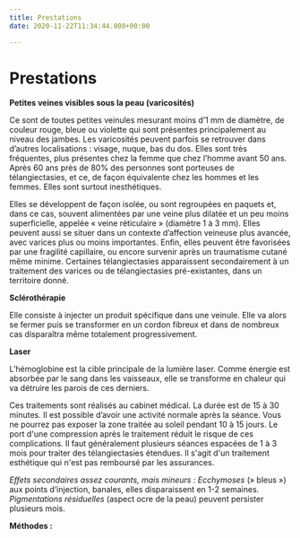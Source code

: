 ```yaml
---
title: Prestations
date: 2020-11-22T11:34:44.000+00:00

---
```

# Prestations

**Petites veines visibles sous la peau (varicosités)**

Ce sont de toutes petites veinules mesurant moins d’1 mm de diamètre, de couleur rouge, bleue ou violette qui sont présentes principalement au niveau des jambes. Les varicosités peuvent parfois se retrouver dans d’autres localisations : visage, nuque, bas du dos. Elles sont très fréquentes, plus présentes chez la femme que chez l’homme avant 50 ans. Après 60 ans près de 80% des personnes sont porteuses de télangiectasies, et ce, de façon équivalente chez les hommes et les femmes. Elles sont surtout inesthétiques.

Elles se développent de façon isolée, ou sont regroupées en paquets et, dans ce cas, souvent alimentées par une veine plus dilatée et un peu moins superficielle, appelée « veine réticulaire » (diamètre 1 à 3 mm). Elles peuvent aussi se situer dans un contexte d’affection veineuse plus avancée, avec varices plus ou moins importantes. Enfin, elles peuvent être favorisées par une fragilité capillaire, ou encore survenir après un traumatisme cutané même minime. Certaines télangiectasies apparaissent secondairement à un traitement des varices ou de télangiectasies pré-existantes, dans un territoire donné.

**Sclérothérapie**

Elle consiste à injecter un produit spécifique dans une veinule. Elle va alors se fermer puis se transformer en un cordon fibreux et dans de nombreux cas disparaîtra même totalement progressivement.

**Laser**

L’hémoglobine est la cible principale de la lumière laser. Comme énergie est absorbée par le sang dans les vaisseaux, elle se transforme en chaleur qui va détruire les parois de ces derniers.

Ces traitements sont réalisés au cabinet médical. La durée est de 15 à 30 minutes. Il est possible d’avoir une activité normale après la séance. Vous ne pourrez pas exposer la zone traitée au soleil pendant 10 à 15 jours. Le port d'une compression après le traitement réduit le risque de ces complications. Il faut généralement plusieurs séances espacées de 1 à 3 mois pour traiter des télangiectasies étendues. Il s'agit d'un traitement esthétique qui n'est pas remboursé par les assurances.

_Effets secondaires assez courants, mais mineurs : Ecchymoses_ (» bleus ») aux points d’injection, banales, elles disparaissent en 1-2 semaines. _Pigmentations résiduelles_ (aspect ocre de la peau) peuvent persister plusieurs mois.

**Méthodes :**